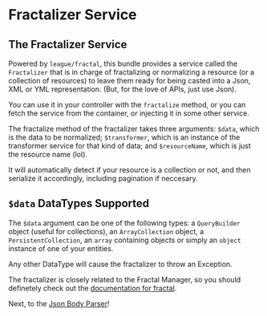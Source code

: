 Fractalizer Service
===================

## The Fractalizer Service
Powered by `league/fractal`, this bundle provides a service called
the `Fractalizer` that is in charge of fractalizing or normalizing a
resource (or a collection of resources) to leave them ready for
being casted into a Json, XML or YML representation. (But, for the love of 
APIs, just use Json).

You can use it in your controller with the `fractalize` method, or you
can fetch the service from the container, or injecting it in some other
service.

The fractalize method of the fractalizer takes three arguments: `$data`, which is
the data to be normalized; `$transformer`, which is an instance of the transformer
service for that kind of data; and `$resourceName`, which is just the resource name (lol).

It will automatically detect if your resource is a collection or not, and then
serialize it accordingly, including pagination if neccesary.

## `$data` DataTypes Supported
The `$data` argument can be one of the following types: a `QueryBuilder` object 
(useful for collections), an `ArrayCollection` object, a `PersistentCollection`, an
`array` containing objects or simply an `object` instance of one of your entities.

Any other DataType will cause the fractalizer to throw an Exception.

The fractalizer is closely related to the Fractal Manager, so you should definetely
check out the [documentation for fractal](https://fractal.thephpleague.com/glossary/).

Next, to the [Json Body Parser](4.json-body-parser.md)!